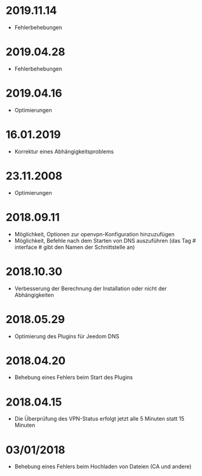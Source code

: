 # 2019.11.14

- Fehlerbehebungen

# 2019.04.28

- Fehlerbehebungen

# 2019.04.16

- Optimierungen

# 16.01.2019

- Korrektur eines Abhängigkeitsproblems

# 23.11.2008

- Optimierungen

# 2018.09.11

- Möglichkeit, Optionen zur openvpn-Konfiguration hinzuzufügen
- Möglichkeit, Befehle nach dem Starten von DNS auszuführen (das Tag # interface # gibt den Namen der Schnittstelle an)

# 2018.10.30

- Verbesserung der Berechnung der Installation oder nicht der Abhängigkeiten

# 2018.05.29

- Optimierung des Plugins für Jeedom DNS

# 2018.04.20

- Behebung eines Fehlers beim Start des Plugins

# 2018.04.15

- Die Überprüfung des VPN-Status erfolgt jetzt alle 5 Minuten statt 15 Minuten

# 03/01/2018

-	Behebung eines Fehlers beim Hochladen von Dateien (CA und andere)
